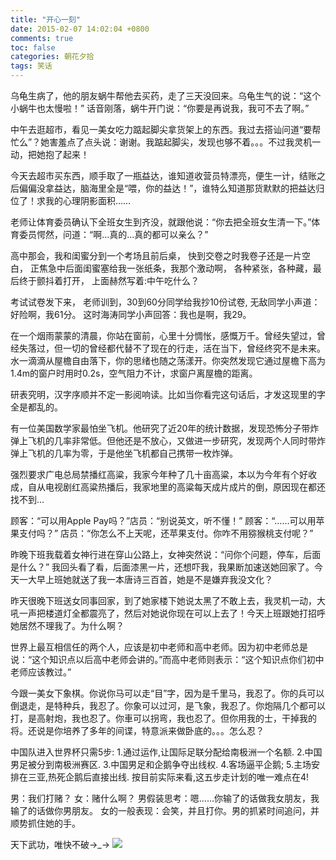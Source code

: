 ```yaml
---
title: "开心一刻"
date: 2015-02-07 14:02:04 +0800
comments: true
toc: false
categories: 朝花夕拾
tags: 笑话
---
```


乌龟生病了，他的朋友蜗牛帮他去买药，走了三天没回来。乌龟生气的说：“这个小蜗牛也太慢啦！”
话音刚落，蜗牛开门说：“你要是再说我，我可不去了啊。”

中午去逛超市，看见一美女吃力踮起脚尖拿货架上的东西。我过去搭讪问道“要帮忙么”？她害羞点了点头说：谢谢。我踮起脚尖，发现也够不着。。。不过我灵机一动，把她抱了起来！

今天去超市买东西，顺手取了一瓶益达，谁知道收营员特漂亮，便生一计，结账之后偏偏没拿益达，脑海里全是“喂，你的益达！”，谁特么知道那货默默的把益达归位了！求我的心理阴影面积……<!--more-->

老师让体育委员确认下全班女生到齐没，就跟他说：“你去把全班女生清一下。”体育委员愕然，问道：“啊...真的...真的都可以亲么？”

高中那会，我和闺蜜分到一个考场且前后桌， 快到交卷之时我卷子还是一片空白， 正焦急中后面闺蜜塞给我一张纸条，我那个激动啊， 各种紧张，各种藏，最后终于颤抖着打开， 上面赫然写着:中午吃什么？

考试试卷发下来， 老师训到，30到60分同学给我抄10份试卷, 无敌同学小声道：好险啊，我61分。 这时海涛同学小声回答：我也是啊，我29。

在一个烟雨蒙蒙的清晨，你站在窗前，心里十分惆怅，感慨万千。曾经失望过，曾经失落过，但一切的曾经都代替不了现在的行走，活在当下，曾经终究不是未来。
水一滴滴从屋檐自由落下，你的思绪也随之荡漾开。你突然发现它通过屋檐下高为1.4m的窗户时用时0.2s，空气阻力不计，求窗户离屋檐的距离。

研表究明，汉字序顺并不定一影阅响读。比如当你看完这句话后，才发这现里的字全是都乱的。

有一位美国数学家最怕坐飞机。他研究了近20年的统计数据，发现恐怖分子带炸弹上飞机的几率非常低。但他还是不放心，又做进一步研究，发现两个人同时带炸弹上飞机的几率为零，于是他坐飞机都自己携带一枚炸弹。

强烈要求广电总局禁播红高粱，我家今年种了几十亩高粱，本以为今年有个好收成，自从电视剧红高粱热播后，我家地里的高粱每天成片成片的倒，原因现在都还找不到…

顾客：“可以用Apple Pay吗？”店员：“别说英文，听不懂！”
顾客：“……可以用苹果支付吗？”
店员：“你怎么不上天呢，还苹果支付。你咋不用猕猴桃支付呢？”

昨晚下班我载着女神行进在穿山公路上，女神突然说：“问你个问题，停车，后面是什么？” 我回头看了看，后面漆黑一片，还想吓我，我果断加速送她回家了。今天一大早上班她就送了我一本唐诗三百首，她是不是嫌弃我没文化？

昨天很晚下班送女同事回家，到了她家楼下她说太黑了不敢上去，我灵机一动，大吼一声把楼道灯全都震亮了，然后对她说你现在可以上去了！今天上班跟她打招呼她居然不理我了。为什么啊？

世界上最互相信任的两个人，应该是初中老师和高中老师。因为初中老师总是说：“这个知识点以后高中老师会讲的。”而高中老师则表示：“这个知识点你们初中老师应该教过。”

今跟一美女下象棋。你说你马可以走“目”字，因为是千里马，我忍了。你的兵可以倒退走，是特种兵，我忍了。你象可以过河，是飞象，我忍了。你炮隔几个都可以打，是高射炮，我也忍了。你車可以拐弯，我也忍了。但你用我的士，干掉我的将。还说是你培养了多年的间谍，特意派来做卧底的。。。怎么忍？

中国队进入世界杯只需5步: 1.通过运作,让国际足联分配给南极洲一个名额. 2.中国男足被分到南极洲赛区. 3.中国男足和企鹅争夺出线权. 4.客场逼平企鹅; 5.主场安排在三亚,热死企鹅后直接出线. 按目前实际来看,这五步走计划的唯一难点在4!

男：我们打赌？
女：赌什么啊？
男假装思考：嗯……你输了的话做我女朋友，我输了的话做你男朋友。
女的一般表现：会笑，并且打你。男的抓紧时间追问，并顺势抓住她的手。

天下武功，唯快不破→_→ ![](http://yidaospace.qiniudn.com/rabbit.gif)

